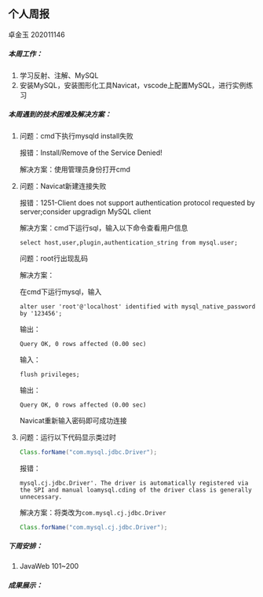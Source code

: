 ## 个人周报

卓金玉 202011146

##### 本周工作：

1. 学习反射、注解、MySQL
1. 安装MySQL，安装图形化工具Navicat，vscode上配置MySQL，进行实例练习

##### 本周遇到的技术困难及解决方案：

1. 问题：cmd下执行mysqld install失败

   报错：Install/Remove of the Service Denied!

   解决方案：使用管理员身份打开cmd

2. 问题：Navicat新建连接失败

   报错：1251-Client does not support authentication protocol requested by server;consider upgradign MySQL client

   解决方案：cmd下运行sql，输入以下命令查看用户信息

   ```mysql
   select host,user,plugin,authentication_string from mysql.user;
   ```

   问题：root行出现乱码

   解决方案：

   在cmd下运行mysql，输入

   ```mysql
   alter user 'root'@'localhost' identified with mysql_native_password by '123456';
   ```

   输出：

   ```
   Query OK, 0 rows affected (0.00 sec)
   ```

   输入：

   ```mysql
   flush privileges;
   ```

   输出：

   ```
   Query OK, 0 rows affected (0.00 sec)
   ```

   Navicat重新输入密码即可成功连接

3. 问题：运行以下代码显示类过时

   ```java
   Class.forName("com.mysql.jdbc.Driver");
   ```

   报错：

   ```
   mysql.cj.jdbc.Driver'. The driver is automatically registered via the SPI and manual loamysql.cding of the driver class is generally unnecessary. 
   ```

   解决方案：将类改为```com.mysql.cj.jdbc.Driver```

   ```java
   Class.forName("com.mysql.cj.jdbc.Driver");
   ```

   

##### 下周安排：

1. JavaWeb 101~200

##### 成果展示：



